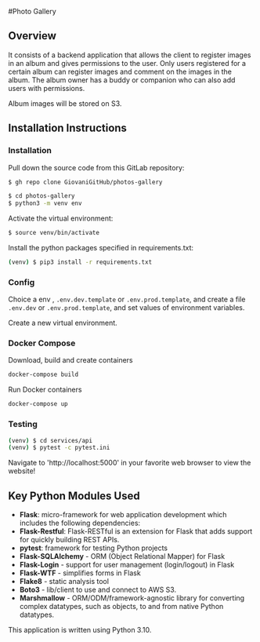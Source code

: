 #Photo Gallery
## Overview
It consists of a backend application that allows the client to register images in an album and gives permissions to the user.
Only users registered for a certain album can register images and comment on the images in the album.
The album owner has a buddy or companion who can also add users with permissions.

Album images will be stored on S3.

## Installation Instructions


### Installation

Pull down the source code from this GitLab repository:

```sh
$ gh repo clone GiovaniGitHub/photos-gallery
```

```sh
$ cd photos-gallery
$ python3 -m venv env
```

Activate the virtual environment:

```sh
$ source venv/bin/activate
```

Install the python packages specified in requirements.txt:

```sh
(venv) $ pip3 install -r requirements.txt
```

### Config 

Choice a env , ```.env.dev.template``` or ```.env.prod.template```, and create a file ```.env.dev``` or ```.env.prod.template```, and set values of environment variables.

Create a new virtual environment.


### Docker Compose

Download, build and create containers
```sh
docker-compose build
```

Run Docker containers
```sh
docker-compose up
```

### Testing

```sh
(venv) $ cd services/api
(venv) $ pytest -c pytest.ini
```

Navigate to 'http://localhost:5000' in your favorite web browser to view the website!

## Key Python Modules Used

* **Flask**: micro-framework for web application development which includes the following dependencies:
* **Flask-Restful**: Flask-RESTful is an extension for Flask that adds support for quickly building REST APIs.
* **pytest**: framework for testing Python projects
* **Flask-SQLAlchemy** - ORM (Object Relational Mapper) for Flask
* **Flask-Login** - support for user management (login/logout) in Flask
* **Flask-WTF** - simplifies forms in Flask
* **Flake8** - static analysis tool
* **Boto3** - lib/client to use and connect to AWS S3.
* **Marshmallow** -  ORM/ODM/framework-agnostic library for converting complex datatypes, such as objects, to and from native Python datatypes.

This application is written using Python 3.10.
